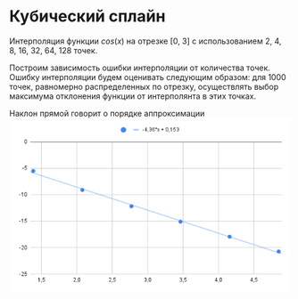 # Кубический сплайн

Интерполяция функции $cos(x)$ на отрезке [0, 3] с использованием 2, 4, 8, 16, 32, 64, 128 точек.

Построим зависимость ошибки интерполяции от количества точек. Ошибку интерполяции будем оценивать следующим образом: для 1000 точек, равномерно распределенных по отрезку, осуществлять выбор максимума отклонения функции от интерполянта в этих точках.

Наклон прямой говорит о порядке аппроксимации
![Screenshot](chart.png)